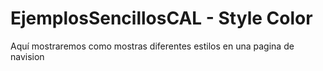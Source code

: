 # EjemplosSencillosCAL - Style Color
Aquí mostraremos como mostras diferentes estilos en una pagina de navision